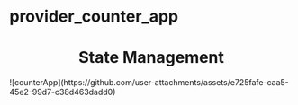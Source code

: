 # provider_counter_app

<h1 align="center">State Management</h1>
![counterApp](https://github.com/user-attachments/assets/e725fafe-caa5-45e2-99d7-c38d463dadd0)
